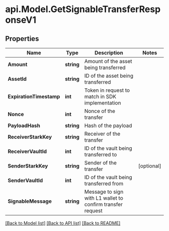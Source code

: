 # api.Model.GetSignableTransferResponseV1

## Properties

Name | Type | Description | Notes
------------ | ------------- | ------------- | -------------
**Amount** | **string** | Amount of the asset being transferred | 
**AssetId** | **string** | ID of the asset being transferred | 
**ExpirationTimestamp** | **int** | Token in request to match in SDK implementation | 
**Nonce** | **int** | Nonce of the transfer | 
**PayloadHash** | **string** | Hash of the payload | 
**ReceiverStarkKey** | **string** | Receiver of the transfer | 
**ReceiverVaultId** | **int** | ID of the vault being transferred to | 
**SenderStarkKey** | **string** | Sender of the transfer | [optional] 
**SenderVaultId** | **int** | ID of the vault being transferred from | 
**SignableMessage** | **string** | Message to sign with L1 wallet to confirm transfer request | 

[[Back to Model list]](../README.md#documentation-for-models) [[Back to API list]](../README.md#documentation-for-api-endpoints) [[Back to README]](../README.md)

